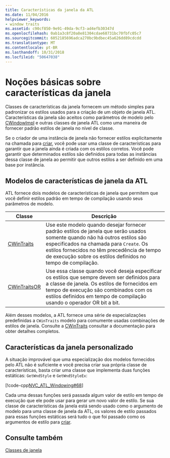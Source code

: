 ```yaml
---
title: Características da janela da ATL
ms.date: 11/04/2016
helpviewer_keywords:
- window traits
ms.assetid: c90cf850-9e91-49da-9cf3-ad4efb30347d
ms.openlocfilehash: 0ab1a3c8f20a8e81304cdae68731bc70fbfc05c7
ms.sourcegitcommit: 6052185696adca270bc9bdbec45a626dd89cdcdd
ms.translationtype: MT
ms.contentlocale: pt-BR
ms.lasthandoff: 10/31/2018
ms.locfileid: "50647038"
---
```

# <a name="understanding-window-traits"></a>Noções básicas sobre características da janela

Classes de características da janela fornecem um método simples para padronizar os estilos usados para a criação de um objeto de janela ATL. Características da janela são aceitos como parâmetros de modelo pelo [CWindowImpl](../atl/reference/cwindowimpl-class.md) e outras classes de janela ATL como uma maneira de fornecer padrão estilos de janela no nível de classe.

Se o criador de uma instância de janela não fornecer estilos explicitamente na chamada para [criar](../atl/reference/cwindowimpl-class.md#create), você pode usar uma classe de características para garantir que a janela ainda é criada com os estilos corretos. Você pode garantir que determinados estilos são definidos para todas as instâncias dessa classe de janela ao permitir que outros estilos a ser definido em uma base por instância.

## <a name="atl-window-traits-templates"></a>Modelos de características de janela da ATL

ATL fornece dois modelos de características de janela que permitem que você definir estilos padrão em tempo de compilação usando seus parâmetros de modelo.

|Classe|Descrição|
|-----------|-----------------|
|[CWinTraits](../atl/reference/cwintraits-class.md)|Use este modelo quando desejar fornecer padrão estilos de janela que serão usados somente quando não há outros estilos são especificados na chamada para `Create`. Os estilos fornecidos no têm precedência de tempo de execução sobre os estilos definidos no tempo de compilação.|
|[CWinTraitsOR](../atl/reference/cwintraitsor-class.md)|Use essa classe quando você deseja especificar os estilos que sempre devem ser definidos para a classe de janela. Os estilos de fornecidos em tempo de execução são combinados com os estilos definidos em tempo de compilação usando o operador OR bit a bit.|

Além desses modelos, a ATL fornece uma série de especializações predefinidas a `CWinTraits` modelo para comumente usadas combinações de estilos de janela. Consulte a [CWinTraits](../atl/reference/cwintraits-class.md) consultar a documentação para obter detalhes completos.

## <a name="custom-window-traits"></a>Características da janela personalizado

A situação improvável que uma especialização dos modelos fornecidos pelo ATL não é suficiente e você precisa criar sua própria classe de características, basta criar uma classe que implementa duas funções estáticas: `GetWndStyle` e `GetWndStyleEx`:

[!code-cpp[NVC_ATL_Windowing#68](../atl/codesnippet/cpp/understanding-window-traits_1.h)]

Cada uma dessas funções será passada algum valor de estilo em tempo de execução que ele pode usar para gerar um novo valor de estilo. Se sua classe de características da janela está sendo usado como o argumento de modelo para uma classe de janela da ATL, os valores de estilo passados para essas funções estáticas será tudo o que foi passado como os argumentos de estilo para [criar](../atl/reference/cwindowimpl-class.md#create).

## <a name="see-also"></a>Consulte também

[Classes de janela](../atl/atl-window-classes.md)

